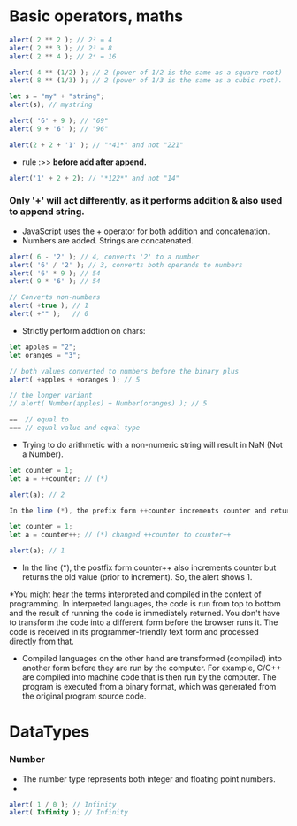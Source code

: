 # Basic operators, maths

```js
alert( 2 ** 2 ); // 2² = 4
alert( 2 ** 3 ); // 2³ = 8
alert( 2 ** 4 ); // 2⁴ = 16
```

```js
alert( 4 ** (1/2) ); // 2 (power of 1/2 is the same as a square root)
alert( 8 ** (1/3) ); // 2 (power of 1/3 is the same as a cubic root).
```

```js
let s = "my" + "string";
alert(s); // mystring
```

```js
alert( '6' + 9 ); // "69"
alert( 9 + '6' ); // "96"
```

```js
alert(2 + 2 + '1' ); // "*41*" and not "221"
```
* rule :>> **before add after append.**
```js
alert('1' + 2 + 2); // "*122*" and not "14"
```

### Only '+' will act differently, as it **performs addition** & also used to **append string**.
* JavaScript uses the + operator for both addition and concatenation.
* Numbers are added. Strings are concatenated.
```js
alert( 6 - '2' ); // 4, converts '2' to a number
alert( '6' / '2' ); // 3, converts both operands to numbers
alert( '6' * 9 ); // 54
alert( 9 * '6' ); // 54
```
```js
// Converts non-numbers
alert( +true ); // 1
alert( +"" );   // 0
```
* Strictly perform addtion on chars:
```js
let apples = "2";
let oranges = "3";

// both values converted to numbers before the binary plus
alert( +apples + +oranges ); // 5

// the longer variant
// alert( Number(apples) + Number(oranges) ); // 5
```
```js
==	// equal to
===	// equal value and equal type
```
* Trying to do arithmetic with a non-numeric string will result in NaN (Not a Number).

```js
let counter = 1;
let a = ++counter; // (*)

alert(a); // 2

In the line (*), the prefix form ++counter increments counter and returns the new value, 2. So, the alert shows 2.
```
```js
let counter = 1;
let a = counter++; // (*) changed ++counter to counter++

alert(a); // 1
```
* In the line (*), the postfix form counter++ also increments counter but returns the old value (prior to increment). So, the alert shows 1.

*You might hear the terms interpreted and compiled in the context of programming. In interpreted languages, the code is run from top to bottom and the result of running the code is immediately returned. You don't have to transform the code into a different form before the browser runs it. The code is received in its programmer-friendly text form and processed directly from that.

* Compiled languages on the other hand are transformed (compiled) into another form before they are run by the computer. For example, C/C++ are compiled into machine code that is then run by the computer. The program is executed from a binary format, which was generated from the original program source code.


# DataTypes
### Number
* The number type represents both integer and floating point numbers.
* 
```js
alert( 1 / 0 ); // Infinity
alert( Infinity ); // Infinity
```

```js

```

```js

```

```js

```

```js

```

```js

```

```js

```

```js

```